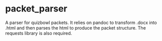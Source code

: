 # packet_parser
A parser for quizbowl packets. It relies on pandoc to transform .docx into .html and then parses the html to produce the packet structure. The requests library is also required.